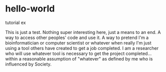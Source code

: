 # hello-world
tutorial ex

This is just a test. Nothing super interesting here, just a means to an end. A way to access other peoples' code and use it. A way to pretend I'm a bioinformatician or computer scientist or whatever when really I'm just using a tool others have created to get a job completed. I am a researcher who will use whatever tool is necessary to get the project completed... within a reasonable assumption of "whatever" as defined by me who is influenced by Society.
